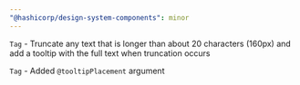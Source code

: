 ```yaml
---
"@hashicorp/design-system-components": minor
---
```


`Tag` - Truncate any text that is longer than about 20 characters (160px) and add a tooltip with the full text when truncation occurs

`Tag` - Added `@tooltipPlacement` argument
